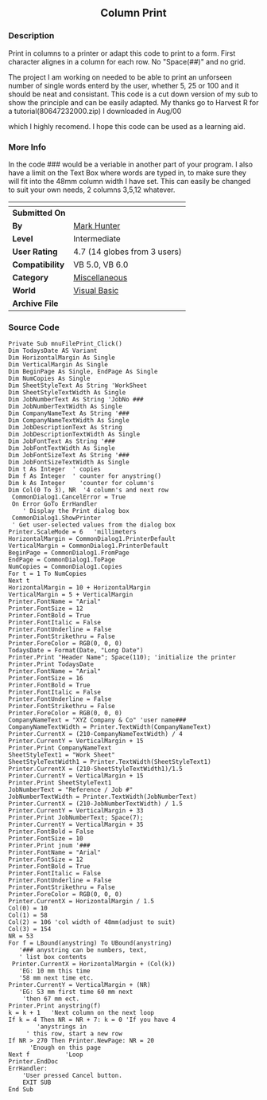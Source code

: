 ﻿<div align="center">

## Column Print


</div>

### Description

Print in columns to a printer or adapt this code to print to a form. First character alignes in a column for each row. No "Space(##)" and no grid.

The project I am working on needed to be able to print an unforseen number of single words enterd by the user, whether 5, 25 or 100 and it should be neat and consistant. This code is a cut down version of my sub to show the principle and can be easily adapted. My thanks go to Harvest R for a tutorial(80647232000.zip) I downloaded in Aug/00

which I highly recomend. I hope this code can be used as a learning aid.
 
### More Info
 
In the code ### would be a veriable in another part of your program. I also have a limit on the Text Box where words are typed in, to make sure they will fit into the 48mm column width I have set. This can easily be changed to suit your own needs, 2 columns 3,5,12 whatever.


<span>             |<span>
---                |---
**Submitted On**   |
**By**             |[Mark Hunter](https://github.com/Planet-Source-Code/PSCIndex/blob/master/ByAuthor/mark-hunter.md)
**Level**          |Intermediate
**User Rating**    |4.7 (14 globes from 3 users)
**Compatibility**  |VB 5\.0, VB 6\.0
**Category**       |[Miscellaneous](https://github.com/Planet-Source-Code/PSCIndex/blob/master/ByCategory/miscellaneous__1-1.md)
**World**          |[Visual Basic](https://github.com/Planet-Source-Code/PSCIndex/blob/master/ByWorld/visual-basic.md)
**Archive File**   |[](https://github.com/Planet-Source-Code/mark-hunter-column-print__1-11447/archive/master.zip)





### Source Code

```
Private Sub mnuFilePrint_Click()
Dim TodaysDate AS Variant
Dim HorizontalMargin As Single
Dim VerticalMargin As Single
Dim BeginPage As Single, EndPage As Single
Dim NumCopies As Single
Dim SheetStyleText As String 'WorkSheet
Dim SheetStyleTextWidth As Single
Dim JobNumberText As String 'JobNo ###
Dim JobNumberTextWidth As Single
Dim CompanyNameText As String '###
Dim CompanyNameTextWidth As Single
Dim JobDescriptionText As String
Dim JobDescriptionTextWidth As Single
Dim JobFontText As String '###
Dim JobFontTextWidth As Single
Dim JobFontSizeText As String '###
Dim JobFontSizeTextWidth As Single
Dim t As Integer  ' copies
Dim f As Integer  ' counter for anystring()
Dim k As Integer	'counter for column's
Dim Col(0 To 3), NR	 '4 column's and next row
 CommonDialog1.CancelError = True
 On Error GoTo ErrHandler
	' Display the Print dialog box
 CommonDialog1.ShowPrinter
 ' Get user-selected values from the dialog box
Printer.ScaleMode = 6   'millimeters
HorizontalMargin = CommonDialog1.PrinterDefault
VerticalMargin = CommonDialog1.PrinterDefault
BeginPage = CommonDialog1.FromPage
EndPage = CommonDialog1.ToPage
NumCopies = CommonDialog1.Copies
For t = 1 To NumCopies
Next t
HorizontalMargin = 10 + HorizontalMargin
VerticalMargin = 5 + VerticalMargin
Printer.FontName = "Arial"
Printer.FontSize = 12
Printer.FontBold = True
Printer.FontItalic = False
Printer.FontUnderline = False
Printer.FontStrikethru = False
Printer.ForeColor = RGB(0, 0, 0)
TodaysDate = Format(Date, "Long Date")
Printer.Print "Header Name"; Space(110); 'initialize the printer
Printer.Print TodaysDate
Printer.FontName = "Arial"
Printer.FontSize = 16
Printer.FontBold = True
Printer.FontItalic = False
Printer.FontUnderline = False
Printer.FontStrikethru = False
Printer.ForeColor = RGB(0, 0, 0)
CompanyNameText = "XYZ Company & Co" 'user name###
CompanyNameTextWidth = Printer.TextWidth(CompanyNameText)
Printer.CurrentX = (210-CompanyNameTextWidth) / 4
Printer.CurrentY = VerticalMargin + 15
Printer.Print CompanyNameText
SheetStyleText1 = "Work Sheet"
SheetStyleTextWidth1 = Printer.TextWidth(SheetStyleText1)
Printer.CurrentX = (210-SheetStyleTextWidth1)/1.5
Printer.CurrentY = VerticalMargin + 15
Printer.Print SheetStyleText1
JobNumberText = "Reference / Job #"
JobNumberTextWidth = Printer.TextWidth(JobNumberText)
Printer.CurrentX = (210-JobNumberTextWidth) / 1.5
Printer.CurrentY = VerticalMargin + 33
Printer.Print JobNumberText; Space(7);
Printer.CurrentY = VerticalMargin + 35
Printer.FontBold = False
Printer.FontSize = 10
Printer.Print jnum '###
Printer.FontName = "Arial"
Printer.FontSize = 12
Printer.FontBold = True
Printer.FontItalic = False
Printer.FontUnderline = False
Printer.FontStrikethru = False
Printer.ForeColor = RGB(0, 0, 0)
Printer.CurrentX = HorizontalMargin / 1.5
Col(0) = 10
Col(1) = 58
Col(2) = 106 'col width of 48mm(adjust to suit)
Col(3) = 154
NR = 53
For f = LBound(anystring) To UBound(anystring)
   '### anystring can be numbers, text,
   ' list box contents
 Printer.CurrentX = HorizontalMargin + (Col(k))
   'EG: 10 mm this time
   '58 mm next time etc.
Printer.CurrentY = VerticalMargin + (NR)
   'EG: 53 mm first time 60 mm next
    'then 67 mm ect.
Printer.Print anystring(f)
k = k + 1	'Next column on the next loop
If k = 4 Then NR = NR + 7: k = 0 'If you have 4
        'anystrings in
     ' this row, start a new row
If NR > 270 Then Printer.NewPage: NR = 20
      'Enough on this page
Next f			'Loop
Printer.EndDoc
ErrHandler:
	'User pressed Cancel button.
	EXIT SUB
End Sub
```

